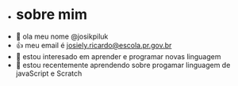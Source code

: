 - # sobre mim
- 👋 ola meu nome @josikpiluk
- 👍 meu email é josiely.ricardo@escola.pr.gov.br
- 👀 estou interesado em aprender e programar novas linguagem 
- 🌱 estou recentemente aprendendo sobre progamar linguagem de javaScript e Scratch
